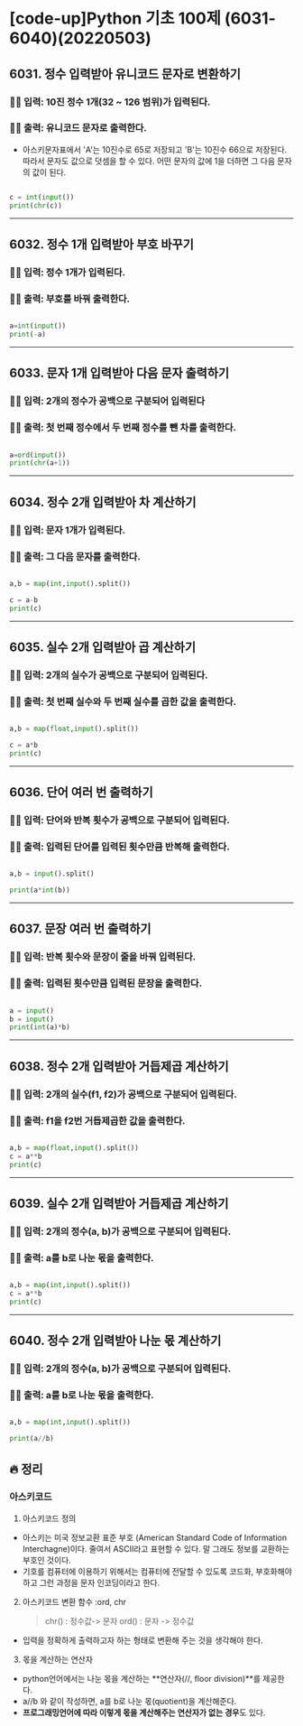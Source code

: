 # [code-up]Python 기초 100제 (6031-6040)(20220503)

## 6031. 정수 입력받아 유니코드 문자로 변환하기

### ✍🏻 입력: 10진 정수 1개(32 ~ 126 범위)가 입력된다.

### ✍🏻 출력: 유니코드 문자로 출력한다.

- 아스키문자표에서 'A'는 10진수로 65로 저장되고 'B'는 10진수 66으로 저장된다. 따라서 문자도 값으로 덧셈을 할 수 있다. 어떤 문자의 값에 1을 더하면 그 다음 문자의 값이 된다.

```python

c = int(input())
print(chr(c))

```

---

## 6032. 정수 1개 입력받아 부호 바꾸기

### ✍🏻 입력: 정수 1개가 입력된다.

### ✍🏻 출력: 부호를 바꿔 출력한다.

```python

a=int(input())
print(-a)

```

---

## 6033. 문자 1개 입력받아 다음 문자 출력하기

### ✍🏻 입력: 2개의 정수가 공백으로 구분되어 입력된다

### ✍🏻 출력: 첫 번째 정수에서 두 번째 정수를 뺀 차를 출력한다.

```python

a=ord(input())
print(chr(a+1))

```

---

## 6034. 정수 2개 입력받아 차 계산하기

### ✍🏻 입력: 문자 1개가 입력된다.

### ✍🏻 출력: 그 다음 문자를 출력한다.

```python

a,b = map(int,input().split())

c = a-b
print(c)

```

---

## 6035. 실수 2개 입력받아 곱 계산하기

### ✍🏻 입력: 2개의 실수가 공백으로 구분되어 입력된다.

### ✍🏻 출력: 첫 번째 실수와 두 번째 실수를 곱한 값을 출력한다.

```python

a,b = map(float,input().split())

c = a*b
print(c)

```

---

## 6036. 단어 여러 번 출력하기

### ✍🏻 입력: 단어와 반복 횟수가 공백으로 구분되어 입력된다.

### ✍🏻 출력: 입력된 단어를 입력된 횟수만큼 반복해 출력한다.

```python

a,b = input().split()

print(a*int(b))

```

---

## 6037. 문장 여러 번 출력하기

### ✍🏻 입력: 반복 횟수와 문장이 줄을 바꿔 입력된다.

### ✍🏻 출력: 입력된 횟수만큼 입력된 문장을 출력한다.

```python

a = input()
b = input()
print(int(a)*b)

```

---

## 6038. 정수 2개 입력받아 거듭제곱 계산하기

### ✍🏻 입력: 2개의 실수(f1, f2)가 공백으로 구분되어 입력된다.

### ✍🏻 출력: f1을 f2번 거듭제곱한 값을 출력한다.

```python

a,b = map(float,input().split())
c = a**b
print(c)

```

---

## 6039. 실수 2개 입력받아 거듭제곱 계산하기

### ✍🏻 입력: 2개의 정수(a, b)가 공백으로 구분되어 입력된다.

### ✍🏻 출력: a를 b로 나눈 몫을 출력한다.

```python

a,b = map(int,input().split())
c = a**b
print(c)

```

---

## 6040. 정수 2개 입력받아 나눈 몫 계산하기

### ✍🏻 입력: 2개의 정수(a, b)가 공백으로 구분되어 입력된다.

### ✍🏻 출력: a를 b로 나눈 몫을 출력한다.

```python

a,b = map(int,input().split())

print(a//b)
```

## 🔥 정리

### 아스키코드

1. 아스키코드 정의

- 아스키는 미국 정보교환 표준 부호 (American Standard Code of Information Interchagne)이다. 줄여서 ASCII라고 표현할 수 있다. 말 그래도 정보를 교환하는 부호인 것이다.
- 기호를 컴퓨터에 이용하기 위해서는 컴퓨터에 전달할 수 있도록 코드화, 부호화해야 하고 그런 과정을 문자 인코딩이라고 한다.

2. 아스키코드 변환 함수 :ord, chr
   > chr() : 정수값-> 문자
   > ord() : 문자 -> 정수값

- 입력을 정확하게 출력하고자 하는 형태로 변환해 주는 것을 생각해야 한다.

3. 몫을 계산하는 연산자

- python언어에서는 나눈 몫을 계산하는 **연산자(//, floor division)**를 제공한다.
- a//b 와 같이 작성하면, a를 b로 나눈 몫(quotient)을 계산해준다.
- **프로그래밍언어에 따라 이렇게 몫을 계산해주는 연산자가 없는 경우**도 있다.
